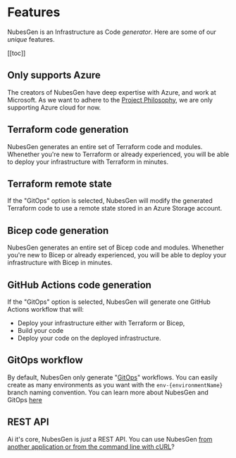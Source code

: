# Features

NubesGen is an Infrastructure as Code *generator*. Here are some of our _unique_ features.

[[toc]]

## Only supports Azure

The creators of NubesGen have deep expertise with Azure, and work at Microsoft. As we want to adhere to the [Project Philosophy](/what-is-nubesgen/philosophy), we are only supporting Azure cloud for now. 

## Terraform code generation

NubesGen generates an entire set of Terraform code and modules. Whenether you're new to Terraform or already experienced, you will be able to deploy your infrastructure with Terraform in minutes.

## Terraform remote state

If the "GitOps" option is selected, NubesGen will modify the generated Terraform code to use a remote state stored in an Azure Storage account.

## Bicep code generation

NubesGen generates an entire set of Bicep code and modules. Whenether you're new to Bicep or already experienced, you will be able to deploy your infrastructure with Bicep in minutes.

## GitHub Actions code generation

If the "GitOps" option is selected, NubesGen will generate one GitHub Actions workflow that will: 
- Deploy your infrastructure either with Terraform or Bicep,
- Build your code
- Deploy your code on the deployed infrastructure.

## GitOps workflow

By default, NubesGen only generate "[GitOps](/gitops/gitops-overview/)" workflows. You can easily create as many environments as you want with the `env-{environmentName}` branch naming convention. You can learn more about NubesGen and GitOps [here](/gitops/gitops-quick-start/)

## REST API

Ai it's core, NubesGen is _just_ a REST API. You can use NubesGen [from another application or from the command line with cURL](/reference/rest-api/)?
